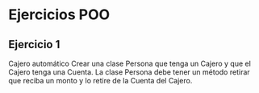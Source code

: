 # Ejercicios POO

## Ejercicio 1

Cajero automático
Crear una clase Persona que tenga un Cajero y que el Cajero tenga una Cuenta.
La clase Persona debe tener un método retirar que reciba un monto y lo retire de la Cuenta del Cajero.
